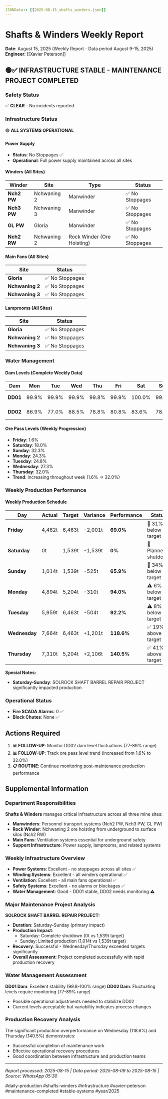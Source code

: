 ```yaml
---
JSONData:: [[2025-08-15_shafts_winders.json]]
---
```


# Shafts & Winders Weekly Report
**Date**: August 15, 2025 (Weekly Report - Data period August 9-15, 2025)  
**Engineer**: [[Xavier Peterson]]  

## 🟢✅ INFRASTRUCTURE STABLE - MAINTENANCE PROJECT COMPLETED

### Safety Status
✅ **CLEAR** - No incidents reported

### Infrastructure Status
🟢 **ALL SYSTEMS OPERATIONAL**

#### Power Supply
- **Status**: No Stoppages ✅
- **Operational**: Full power supply maintained across all sites

#### Winders (All Sites)
| Winder | Site | Type | Status |
|--------|------|------|--------|
| **Nch2 PW** | Nchwaning 2 | Manwinder | ✅ No Stoppages |
| **Nch3 PW** | Nchwaning 3 | Manwinder | ✅ No Stoppages |
| **GL PW** | Gloria | Manwinder | ✅ No Stoppages |
| **Nch2 RW** | Nchwaning 2 | Rock Winder (Ore Hoisting) | ✅ No Stoppages |

#### Main Fans (All Sites)
| Site | Status |
|------|--------|
| **Gloria** | ✅ No Stoppages |
| **Nchwaning 2** | ✅ No Stoppages |
| **Nchwaning 3** | ✅ No Stoppages |

#### Lamprooms (All Sites)
| Site | Status |
|------|--------|
| **Gloria** | ✅ No Stoppages |
| **Nchwaning 2** | ✅ No Stoppages |
| **Nchwaning 3** | ✅ No Stoppages |

### Water Management

#### Dam Levels (Complete Weekly Data)
| Dam | Mon | Tue | Wed | Thu | Fri | Sat | Sun | Status |
|-----|-----|-----|-----|-----|-----|-----|-----|--------|
| **DD01** | 99.9% | 99.9% | 99.9% | 99.8% | 99.9% | 100.0% | 99.9% | ✅ Excellent |
| **DD02** | 86.9% | 77.0% | 88.5% | 78.8% | 80.8% | 83.6% | 78.4% | ⚠️ Fluctuating |

#### Ore Pass Levels (Weekly Progression)
- **Friday**: 1.6%
- **Saturday**: 18.0% 
- **Sunday**: 32.3%
- **Monday**: 24.3%
- **Tuesday**: 24.8%
- **Wednesday**: 27.3%
- **Thursday**: 32.0%
- **Trend**: Increasing throughout week (1.6% → 32.0%)

### Weekly Production Performance

#### Weekly Production Schedule
| Day | Actual | Target | Variance | Performance | Status |
|-----|--------|--------|----------|-------------|--------|
| **Friday** | 4,462t | 6,463t | -2,001t | **69.0%** | 🔴 31% below target |
| **Saturday** | 0t | 1,539t | -1,539t | **0%** | 🔴 Planned shutdown |
| **Sunday** | 1,014t | 1,539t | -525t | **65.9%** | 🔴 34% below target |
| **Monday** | 4,894t | 5,204t | -310t | **94.0%** | ⚠️ 6% below target |
| **Tuesday** | 5,959t | 6,463t | -504t | **92.2%** | ⚠️ 8% below target |
| **Wednesday** | 7,664t | 6,463t | +1,201t | **118.6%** | ✅ 19% above target |
| **Thursday** | 7,310t | 5,204t | +2,106t | **140.5%** | ✅ 41% above target |

**Special Notes:**
- **Saturday-Sunday**: SOLROCK SHAFT BARREL REPAIR PROJECT significantly impacted production

### Operational Status
- **Fire SCADA Alarms**: 0 ✅
- **Block Chutes**: None ✅

## Actions Required

1. **📊 FOLLOW-UP**: Monitor DD02 dam level fluctuations (77-89% range)
2. **📊 FOLLOW-UP**: Track ore pass level trend (increased from 1.6% to 32.0%)
3. **📋 ROUTINE**: Continue monitoring post-maintenance production performance

## Supplemental Information

### Department Responsibilities
**Shafts & Winders** manages critical infrastructure across all three mine sites:
- **Manwinders**: Personnel transport systems (Nch2 PW, Nch3 PW, GL PW)
- **Rock Winder**: Nchwaning 2 ore hoisting from underground to surface silos (Nch2 RW)
- **Main Fans**: Ventilation systems essential for underground safety
- **Support Infrastructure**: Power supply, lamprooms, and related systems

### Weekly Infrastructure Overview
- **Power Systems**: Excellent - no stoppages across all sites ✅
- **Winding Systems**: Excellent - all winders operational ✅
- **Ventilation**: Excellent - all main fans operational ✅
- **Safety Systems**: Excellent - no alarms or blockages ✅
- **Water Management**: Good - DD01 stable, DD02 needs monitoring ⚠️

### Major Maintenance Project Analysis
**SOLROCK SHAFT BARREL REPAIR PROJECT:**
- **Duration**: Saturday-Sunday (primary impact)
- **Production Impact**: 
  - Saturday: Complete shutdown (0t vs 1,539t target)
  - Sunday: Limited production (1,014t vs 1,539t target)
- **Recovery**: Successful - Wednesday/Thursday exceeded targets significantly
- **Overall Assessment**: Project completed successfully with rapid production recovery

### Water Management Assessment
**DD01 Dam**: Excellent stability (99.8-100% range)
**DD02 Dam**: Fluctuating levels require monitoring (77-89% range)
- Possible operational adjustments needed to stabilize DD02
- Current levels acceptable but variability indicates process changes

### Production Recovery Analysis
The significant production overperformance on Wednesday (118.6%) and Thursday (140.5%) demonstrates:
- Successful completion of maintenance work
- Effective operational recovery procedures
- Good coordination between infrastructure and production teams

---
*Report processed: 2025-08-15 | Data period: 2025-08-09 to 2025-08-15 | Source: WhatsApp 05:30*

#daily-production #shafts-winders #infrastructure #xavier-peterson #maintenance-completed #stable-systems #year/2025